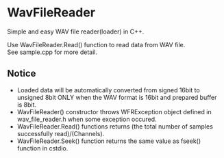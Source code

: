 # WavFileReader
Simple and easy WAV file reader(loader) in C++.

Use WavFileReader.Read() function to read data from WAV file.  
See sample.cpp for more detail.

## Notice
* Loaded data will be automatically converted from signed 16bit to unsigned 8bit ONLY when the WAV format is 16bit and prepared buffer is 8bit.
* WavFileReader() constructor throws WFRException object defined in wav_file_reader.h when some exception occured.
* WavFileReader.Read() functions returns (the total number of samples successfully read)/(Channels).
* WavFileReader.Seek() function returns the same value as fseek() function in cstdio.

